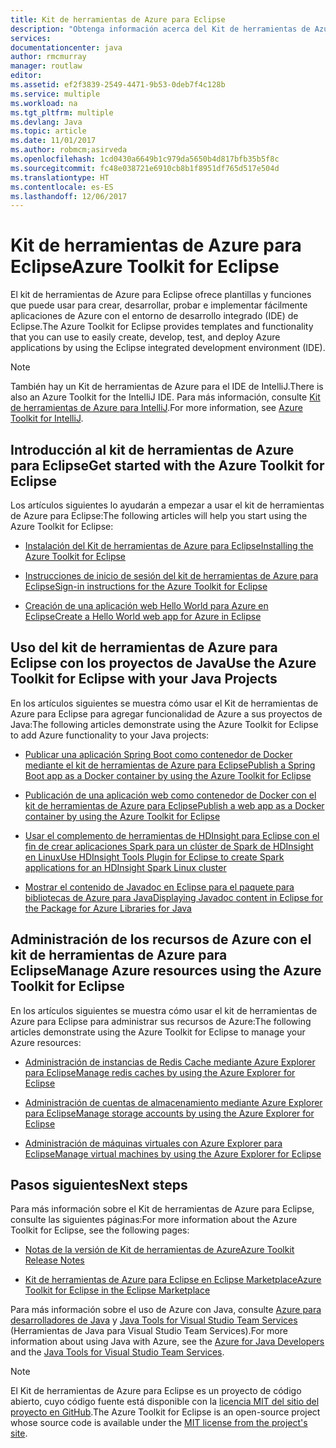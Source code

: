 ```yaml
---
title: Kit de herramientas de Azure para Eclipse
description: "Obtenga información acerca del Kit de herramientas de Azure para Eclipse."
services: 
documentationcenter: java
author: rmcmurray
manager: routlaw
editor: 
ms.assetid: ef2f3839-2549-4471-9b53-0deb7f4c128b
ms.service: multiple
ms.workload: na
ms.tgt_pltfrm: multiple
ms.devlang: Java
ms.topic: article
ms.date: 11/01/2017
ms.author: robmcm;asirveda
ms.openlocfilehash: 1cd0430a6649b1c979da5650b4d817bfb35b5f8c
ms.sourcegitcommit: fc48e038721e6910cb8b1f8951df765d517e504d
ms.translationtype: HT
ms.contentlocale: es-ES
ms.lasthandoff: 12/06/2017
---
```

# <a name="azure-toolkit-for-eclipse"></a><span data-ttu-id="9ed4c-103">Kit de herramientas de Azure para Eclipse</span><span class="sxs-lookup"><span data-stu-id="9ed4c-103">Azure Toolkit for Eclipse</span></span>
<span data-ttu-id="9ed4c-104">El kit de herramientas de Azure para Eclipse ofrece plantillas y funciones que puede usar para crear, desarrollar, probar e implementar fácilmente aplicaciones de Azure con el entorno de desarrollo integrado (IDE) de Eclipse.</span><span class="sxs-lookup"><span data-stu-id="9ed4c-104">The Azure Toolkit for Eclipse provides templates and functionality that you can use to easily create, develop, test, and deploy Azure applications by using the Eclipse integrated development environment (IDE).</span></span>

> [!NOTE]
> 
> <span data-ttu-id="9ed4c-105">También hay un Kit de herramientas de Azure para el IDE de IntelliJ.</span><span class="sxs-lookup"><span data-stu-id="9ed4c-105">There is also an Azure Toolkit for the IntelliJ IDE.</span></span> <span data-ttu-id="9ed4c-106">Para más información, consulte [Kit de herramientas de Azure para IntelliJ](../intellij/azure-toolkit-for-intellij.md).</span><span class="sxs-lookup"><span data-stu-id="9ed4c-106">For more information, see [Azure Toolkit for IntelliJ](../intellij/azure-toolkit-for-intellij.md).</span></span>
> 

## <a name="get-started-with-the-azure-toolkit-for-eclipse"></a><span data-ttu-id="9ed4c-107">Introducción al kit de herramientas de Azure para Eclipse</span><span class="sxs-lookup"><span data-stu-id="9ed4c-107">Get started with the Azure Toolkit for Eclipse</span></span>
<span data-ttu-id="9ed4c-108">Los artículos siguientes lo ayudarán a empezar a usar el kit de herramientas de Azure para Eclipse:</span><span class="sxs-lookup"><span data-stu-id="9ed4c-108">The following articles will help you start using the Azure Toolkit for Eclipse:</span></span>

* [<span data-ttu-id="9ed4c-109">Instalación del Kit de herramientas de Azure para Eclipse</span><span class="sxs-lookup"><span data-stu-id="9ed4c-109">Installing the Azure Toolkit for Eclipse</span></span>](azure-toolkit-for-eclipse-installation.md)

* [<span data-ttu-id="9ed4c-110">Instrucciones de inicio de sesión del kit de herramientas de Azure para Eclipse</span><span class="sxs-lookup"><span data-stu-id="9ed4c-110">Sign-in instructions for the Azure Toolkit for Eclipse</span></span>](azure-toolkit-for-eclipse-sign-in-instructions.md)

* [<span data-ttu-id="9ed4c-111">Creación de una aplicación web Hello World para Azure en Eclipse</span><span class="sxs-lookup"><span data-stu-id="9ed4c-111">Create a Hello World web app for Azure in Eclipse</span></span>](azure-toolkit-for-eclipse-create-hello-world-web-app.md)

## <a name="use-the-azure-toolkit-for-eclipse-with-your-java-projects"></a><span data-ttu-id="9ed4c-112">Uso del kit de herramientas de Azure para Eclipse con los proyectos de Java</span><span class="sxs-lookup"><span data-stu-id="9ed4c-112">Use the Azure Toolkit for Eclipse with your Java Projects</span></span>
<span data-ttu-id="9ed4c-113">En los artículos siguientes se muestra cómo usar el Kit de herramientas de Azure para Eclipse para agregar funcionalidad de Azure a sus proyectos de Java:</span><span class="sxs-lookup"><span data-stu-id="9ed4c-113">The following articles demonstrate using the Azure Toolkit for Eclipse to add Azure functionality to your Java projects:</span></span>

* [<span data-ttu-id="9ed4c-114">Publicar una aplicación Spring Boot como contenedor de Docker mediante el kit de herramientas de Azure para Eclipse</span><span class="sxs-lookup"><span data-stu-id="9ed4c-114">Publish a Spring Boot app as a Docker container by using the Azure Toolkit for Eclipse</span></span>](azure-toolkit-for-eclipse-publish-spring-boot-docker-app.md)

* [<span data-ttu-id="9ed4c-115">Publicación de una aplicación web como contenedor de Docker con el kit de herramientas de Azure para Eclipse</span><span class="sxs-lookup"><span data-stu-id="9ed4c-115">Publish a web app as a Docker container by using the Azure Toolkit for Eclipse</span></span>](azure-toolkit-for-eclipse-publish-as-docker-container.md)

* [<span data-ttu-id="9ed4c-116">Usar el complemento de herramientas de HDInsight para Eclipse con el fin de crear aplicaciones Spark para un clúster de Spark de HDInsight en Linux</span><span class="sxs-lookup"><span data-stu-id="9ed4c-116">Use HDInsight Tools Plugin for Eclipse to create Spark applications for an HDInsight Spark Linux cluster</span></span>](/azure/hdinsight/hdinsight-apache-spark-eclipse-tool-plugin)

* [<span data-ttu-id="9ed4c-117">Mostrar el contenido de Javadoc en Eclipse para el paquete para bibliotecas de Azure para Java</span><span class="sxs-lookup"><span data-stu-id="9ed4c-117">Displaying Javadoc content in Eclipse for the Package for Azure Libraries for Java</span></span>](azure-toolkit-for-eclipse-displaying-javadoc-content-for-azure-libraries.md)

## <a name="manage-azure-resources-using-the-azure-toolkit-for-eclipse"></a><span data-ttu-id="9ed4c-118">Administración de los recursos de Azure con el kit de herramientas de Azure para Eclipse</span><span class="sxs-lookup"><span data-stu-id="9ed4c-118">Manage Azure resources using the Azure Toolkit for Eclipse</span></span>
<span data-ttu-id="9ed4c-119">En los artículos siguientes se muestra cómo usar el kit de herramientas de Azure para Eclipse para administrar sus recursos de Azure:</span><span class="sxs-lookup"><span data-stu-id="9ed4c-119">The following articles demonstrate using the Azure Toolkit for Eclipse to manage your Azure resources:</span></span>

* [<span data-ttu-id="9ed4c-120">Administración de instancias de Redis Cache mediante Azure Explorer para Eclipse</span><span class="sxs-lookup"><span data-stu-id="9ed4c-120">Manage redis caches by using the Azure Explorer for Eclipse</span></span>](azure-toolkit-for-eclipse-managing-redis-caches-using-azure-explorer.md)

* [<span data-ttu-id="9ed4c-121">Administración de cuentas de almacenamiento mediante Azure Explorer para Eclipse</span><span class="sxs-lookup"><span data-stu-id="9ed4c-121">Manage storage accounts by using the Azure Explorer for Eclipse</span></span>](azure-toolkit-for-eclipse-managing-storage-accounts-using-azure-explorer.md)

* [<span data-ttu-id="9ed4c-122">Administración de máquinas virtuales con Azure Explorer para Eclipse</span><span class="sxs-lookup"><span data-stu-id="9ed4c-122">Manage virtual machines by using the Azure Explorer for Eclipse</span></span>](azure-toolkit-for-eclipse-managing-virtual-machines-using-azure-explorer.md)

## <a name="next-steps"></a><span data-ttu-id="9ed4c-123">Pasos siguientes</span><span class="sxs-lookup"><span data-stu-id="9ed4c-123">Next steps</span></span>

<span data-ttu-id="9ed4c-124">Para más información sobre el Kit de herramientas de Azure para Eclipse, consulte las siguientes páginas:</span><span class="sxs-lookup"><span data-stu-id="9ed4c-124">For more information about the Azure Toolkit for Eclipse, see the following pages:</span></span>

* [<span data-ttu-id="9ed4c-125">Notas de la versión de Kit de herramientas de Azure</span><span class="sxs-lookup"><span data-stu-id="9ed4c-125">Azure Toolkit Release Notes</span></span>](https://github.com/Microsoft/azure-tools-for-java/releases)

* [<span data-ttu-id="9ed4c-126">Kit de herramientas de Azure para Eclipse en Eclipse Marketplace</span><span class="sxs-lookup"><span data-stu-id="9ed4c-126">Azure Toolkit for Eclipse in the Eclipse Marketplace</span></span>](http://marketplace.eclipse.org/content/azure-toolkit-eclipse)

<span data-ttu-id="9ed4c-127">Para más información sobre el uso de Azure con Java, consulte [Azure para desarrolladores de Java](https://docs.microsoft.com/java/azure/) y [Java Tools for Visual Studio Team Services](https://java.visualstudio.com/) (Herramientas de Java para Visual Studio Team Services).</span><span class="sxs-lookup"><span data-stu-id="9ed4c-127">For more information about using Java with Azure, see the [Azure for Java Developers](https://docs.microsoft.com/java/azure/) and the [Java Tools for Visual Studio Team Services](https://java.visualstudio.com/).</span></span>

<!-- [!INCLUDE [azure-toolkit-for-eclipse-additional-resources](../includes/azure-toolkit-for-eclipse-additional-resources.md)] -->

> [!NOTE]
> 
> <span data-ttu-id="9ed4c-128">El Kit de herramientas de Azure para Eclipse es un proyecto de código abierto, cuyo código fuente está disponible con la [licencia MIT del sitio del proyecto en GitHub](https://github.com/microsoft/azure-tools-for-java).</span><span class="sxs-lookup"><span data-stu-id="9ed4c-128">The Azure Toolkit for Eclipse is an open-source project whose source code is available under the [MIT license from the project's site](https://github.com/microsoft/azure-tools-for-java).</span></span>
> 

<!-- URL List -->

[Azure for Java Developers]: https://docs.microsoft.com/java/azure
[Java Tools for Visual Studio Team Services]: https://java.visualstudio.com/

<!-- Temporarily Deprecated URLs -->

<!-- [Deploying large deployments](azure-toolkit-for-eclipse-deploying-large-deployments.md) -->
<!-- [How to Maintain Session Data with Session Affinity]: http://go.microsoft.com/fwlink/?LinkID=699539 -->
<!-- [How to Use Co-located Caching]: http://go.microsoft.com/fwlink/?LinkID=699542 -->
<!-- [How to Use Dedicated Caching]: http://go.microsoft.com/fwlink/?LinkID=699543 -->
<!-- [How to Use JMS with AMQP 1.0 in Azure with Eclipse]: http://go.microsoft.com/fwlink/?LinkID=699544 -->
<!-- [How to Use SSL Offloading]: http://go.microsoft.com/fwlink/?LinkID=699545 -->
<!-- [SSL Offloading]: http://go.microsoft.com/fwlink/?LinkID=699549 -->
<!-- [Using the Azure Service Runtime Library in JSP]: http://go.microsoft.com/fwlink/?LinkID=699551 -->
<!-- [How to Authenticate Web Users with Azure Access Control Service Using Eclipse]: /azure/active-directory/active-directory-java-authenticate-users-access-control-eclipse.md -->
<!-- [Debug a Java Web App on Azure in Eclipse]: /azure/app-service-web/app-service-web-debug-java-web-app-in-eclipse.md -->
<!-- [Debugging Azure Applications in Eclipse]: azure-toolkit-for-eclipse-debugging-azure-applications.md -->

<!-- Legacy MSDN URL = https://msdn.microsoft.com/library/azure/hh694271.aspx -->
